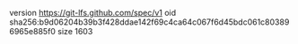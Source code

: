 version https://git-lfs.github.com/spec/v1
oid sha256:b9d06204b39b3f428ddae142f69c4ca64c067f6d45bdc061c803896965e885f0
size 1603
